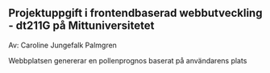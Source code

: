 ## Projektuppgift i frontendbaserad webbutveckling - dt211G på Mittuniversitetet
Av: Caroline Jungefalk Palmgren

Webbplatsen genererar en pollenprognos baserat på användarens plats


